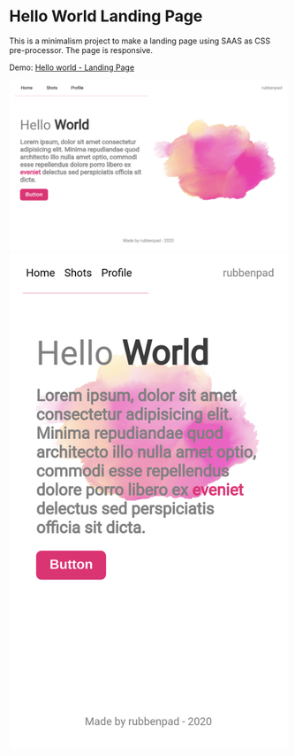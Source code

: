 <h1> Hello World Landing Page </h1>

<p>This is a minimalism project to make a landing page using SAAS as CSS pre-processor. The page is responsive.</p>

Demo: [Hello world - Landing Page]('https://rubbenpad.github.io/landing-page)

<img src="./assets/desktop.png" styles="width: 500px;" />
<img src="./assets/responsive.png" styles="width: 300px;" />
